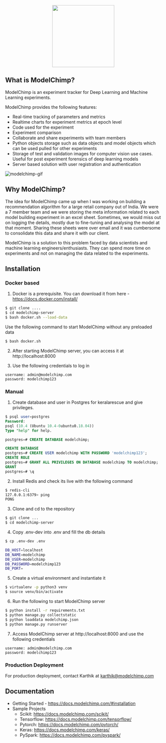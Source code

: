 <div style="text-align:center;">
  <img src="http://www.modelchimp.com/assets/img/logo.png"  style="height:200px !important;"/>
</div>

## What is ModelChimp?
ModelChimp is an experiment tracker for Deep Learning and Machine Learning experiments.

ModelChimp provides the following features:
- Real-time tracking of parameters and metrics
- Realtime charts for experiment metrics at epoch level
- Code used for the experiment
- Experiment comparison
- Collaborate and share experiments with team members
- Python objects storage such as data objects and model objects which can be used pulled for other experiments
- Storage of test and validation images for computer vision use cases. Useful for post experiment forensics of deep learning models
- Server based solution with user registration and authentication

![modelchimp-gif](https://docs.modelchimp.com/modelchimp.gif)


## Why ModelChimp?
The idea for ModelChimp came up when I was working on building a recommendation algorithm for a large retail company out of India. We were a 7 member team and we were storing the meta information related to each model building experiment in an excel sheet. Sometimes, we would miss out on logging the details, mostly due to fine-tuning and analysing the model at that moment. Sharing these sheets were over email and it was cumbersome to consolidate this data and share it with our client.

ModelChimp is a solution to this problem faced by data scientists and machine learning engineers/enthusiasts. They can spend more time on experiments and not on managing the data related to the experiments.

## Installation
### Docker based
1. Docker is a prerequisite. You can download it from here - https://docs.docker.com/install/

```sh
$ git clone ....
$ cd modelchimp-server
$ bash docker.sh --load-data
```

Use the following command to start ModelChimp without any preloaded data

```sh
$ bash docker.sh
```

2. After starting ModelChimp server, you can access it at http://localhost:8000

3. Use the following credentials to log in

```
username: admin@modelchimp.com
password: modelchimp123
```

### Manual
1. Create database and user in Postgres for keralarescue and give privileges.

```sql
$ psql user=postgres
Password:
psql (10.4 (Ubuntu 10.4-0ubuntu0.18.04))
Type "help" for help.

postgres=# CREATE DATABASE modelchimp;

CREATE DATABASE
postgres=# CREATE USER modelchimp WITH PASSWORD 'modelchimp123';
CREATE ROLE
postgres=# GRANT ALL PRIVILEGES ON DATABASE modelchimp TO modelchimp;
GRANT
postgres=# \q
```

2. Install Redis and check its live with the following command

```sh
$ redis-cli
127.0.0.1:6379> ping
PONG
```

3. Clone and cd to the repository

```sh
$ git clone ...
$ cd modelchimp-server
```

4. Copy .env-dev into .env and fill the db details

```sh
$ cp .env-dev .env
```
```sh
DB_HOST=localhost
DB_NAME=modelchimp
DB_USER=modelchimp
DB_PASSWORD=modelchimp123
DB_PORT=
```


5. Create a virtual environment and instantiate it

```sh
$ virtualenv -p python3 venv
$ source venv/bin/activate
```

6. Run the following to start ModelChimp server

```sh
$ python install -r requirements.txt
$ python manage.py collectstatic
$ python loaddata modelchimp.json
$ python manage.py runserver
```

7. Access ModelChimp server at http://localhost:8000 and use the following credentials

```
username: admin@modelchimp.com
password: modelchimp123
```

### Production Deployment
For production deployment, contact Karthik at  karthik@modelchimp.com

## Documentation
- Getting Started - https://docs.modelchimp.com/#installation
- Sample Projects
  - Scikit: https://docs.modelchimp.com/scikit/
  - Tensorflow: https://docs.modelchimp.com/tensorflow/
  - Pytorch: https://docs.modelchimp.com/pytorch/
  - Keras: https://docs.modelchimp.com/keras/
  - PySpark: https://docs.modelchimp.com/pyspark/
